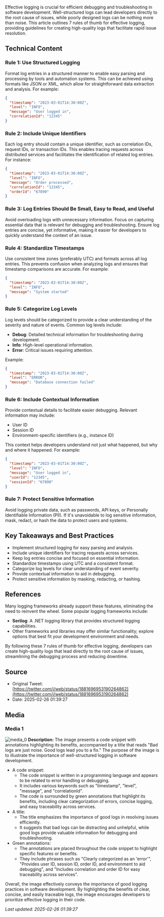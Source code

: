 Effective logging is crucial for efficient debugging and troubleshooting in software development. Well-structured logs can lead developers directly to the root cause of issues, while poorly designed logs can be nothing more than noise. This article outlines 7 rules of thumb for effective logging, providing guidelines for creating high-quality logs that facilitate rapid issue resolution.

## Technical Content
### Rule 1: Use Structured Logging
Format log entries in a structured manner to enable easy parsing and processing by tools and automation systems. This can be achieved using formats like JSON or XML, which allow for straightforward data extraction and analysis. For example:
```json
{
  "timestamp": "2023-03-01T14:30:00Z",
  "level": "INFO",
  "message": "User logged in",
  "correlationId": "12345"
}
```
### Rule 2: Include Unique Identifiers
Each log entry should contain a unique identifier, such as correlation IDs, request IDs, or transaction IDs. This enables tracing requests across distributed services and facilitates the identification of related log entries. For instance:
```json
{
  "timestamp": "2023-03-01T14:30:00Z",
  "level": "INFO",
  "message": "Order processed",
  "correlationId": "12345",
  "orderId": "67890"
}
```
### Rule 3: Log Entries Should Be Small, Easy to Read, and Useful
Avoid overloading logs with unnecessary information. Focus on capturing essential data that is relevant for debugging and troubleshooting. Ensure log entries are concise, yet informative, making it easier for developers to quickly understand the context of an issue.

### Rule 4: Standardize Timestamps
Use consistent time zones (preferably UTC) and formats across all log entries. This prevents confusion when analyzing logs and ensures that timestamp comparisons are accurate. For example:
```json
{
  "timestamp": "2023-03-01T14:30:00Z",
  "level": "INFO",
  "message": "System started"
}
```
### Rule 5: Categorize Log Levels
Log levels should be categorized to provide a clear understanding of the severity and nature of events. Common log levels include:
* **Debug**: Detailed technical information for troubleshooting during development.
* **Info**: High-level operational information.
* **Error**: Critical issues requiring attention.

Example:
```json
{
  "timestamp": "2023-03-01T14:30:00Z",
  "level": "ERROR",
  "message": "Database connection failed"
}
```
### Rule 6: Include Contextual Information
Provide contextual details to facilitate easier debugging. Relevant information may include:
* User ID
* Session ID
* Environment-specific identifiers (e.g., instance ID)

This context helps developers understand not just what happened, but why and where it happened. For example:
```json
{
  "timestamp": "2023-03-01T14:30:00Z",
  "level": "INFO",
  "message": "User logged in",
  "userId": "12345",
  "sessionId": "67890"
}
```
### Rule 7: Protect Sensitive Information
Avoid logging private data, such as passwords, API keys, or Personally Identifiable Information (PII). If it's unavoidable to log sensitive information, mask, redact, or hash the data to protect users and systems.

## Key Takeaways and Best Practices
* Implement structured logging for easy parsing and analysis.
* Include unique identifiers for tracing requests across services.
* Keep log entries concise and focused on essential information.
* Standardize timestamps using UTC and a consistent format.
* Categorize log levels for clear understanding of event severity.
* Provide contextual information to aid in debugging.
* Protect sensitive information by masking, redacting, or hashing.

## References
Many logging frameworks already support these features, eliminating the need to reinvent the wheel. Some popular logging frameworks include:
* **Serilog**: A .NET logging library that provides structured logging capabilities.
* Other frameworks and libraries may offer similar functionality; explore options that best fit your development environment and needs.

By following these 7 rules of thumb for effective logging, developers can create high-quality logs that lead directly to the root cause of issues, streamlining the debugging process and reducing downtime.
## Source

- Original Tweet: [https://twitter.com/i/web/status/1881696953190264862](https://twitter.com/i/web/status/1881696953190264862)
- Date: 2025-02-26 01:39:27


## Media

### Media 1
![media_0](./media_0.jpg)
**Description:** The image presents a code snippet with annotations highlighting its benefits, accompanied by a title that reads "Bad logs are just noise. Good logs lead you to a fix." The purpose of the image is to illustrate the importance of well-structured logging in software development.

* A code snippet:
	+ The code snippet is written in a programming language and appears to be related to error handling or debugging.
	+ It includes various keywords such as "timestamp", "level", "message", and "correlationId".
	+ The code is surrounded by green annotations that highlight its benefits, including clear categorization of errors, concise logging, and easy traceability across services.
* A title:
	+ The title emphasizes the importance of good logs in resolving issues efficiently.
	+ It suggests that bad logs can be distracting and unhelpful, while good logs provide valuable information for debugging and troubleshooting.
* Green annotations:
	+ The annotations are placed throughout the code snippet to highlight specific features or benefits.
	+ They include phrases such as "Clearly categorized as an 'error'", "Provides user ID, session ID, order ID, and environment to aid debugging", and "Includes correlation and order ID for easy traceability across services".

Overall, the image effectively conveys the importance of good logging practices in software development. By highlighting the benefits of clear, concise, and easily traceable logs, the image encourages developers to prioritize effective logging in their code.

*Last updated: 2025-02-26 01:39:27*